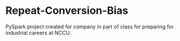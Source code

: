 # Repeat-Conversion-Bias
PySpark project created for company in part of class for preparing for industrial careers at NCCU.
